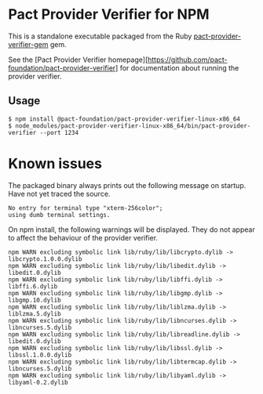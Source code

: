 # Pact Provider Verifier for NPM

This is a standalone executable packaged from the Ruby [pact-provider-verifier-gem] gem.

See the [Pact Provider Verifier homepage][https://github.com/pact-foundation/pact-provider-verifier] for documentation about running the provider verifier.

## Usage

    $ npm install @pact-foundation/pact-provider-verifier-linux-x86_64
    $ node_modules/pact-provider-verifier-linux-x86_64/bin/pact-provider-verifier --port 1234

# Known issues

The packaged binary always prints out the following message on startup. Have not yet traced the source.

```
No entry for terminal type "xterm-256color";
using dumb terminal settings.
```

On npm install, the following warnings will be displayed. They do not appear to affect the behaviour of the provider verifier.

```
npm WARN excluding symbolic link lib/ruby/lib/libcrypto.dylib -> libcrypto.1.0.0.dylib
npm WARN excluding symbolic link lib/ruby/lib/libedit.dylib -> libedit.0.dylib
npm WARN excluding symbolic link lib/ruby/lib/libffi.dylib -> libffi.6.dylib
npm WARN excluding symbolic link lib/ruby/lib/libgmp.dylib -> libgmp.10.dylib
npm WARN excluding symbolic link lib/ruby/lib/liblzma.dylib -> liblzma.5.dylib
npm WARN excluding symbolic link lib/ruby/lib/libncurses.dylib -> libncurses.5.dylib
npm WARN excluding symbolic link lib/ruby/lib/libreadline.dylib -> libedit.0.dylib
npm WARN excluding symbolic link lib/ruby/lib/libssl.dylib -> libssl.1.0.0.dylib
npm WARN excluding symbolic link lib/ruby/lib/libtermcap.dylib -> libncurses.5.dylib
npm WARN excluding symbolic link lib/ruby/lib/libyaml.dylib -> libyaml-0.2.dylib
```


[pact-provider-verifier-gem]: https://github.com/pact-foundation/pact-provider-verifier
